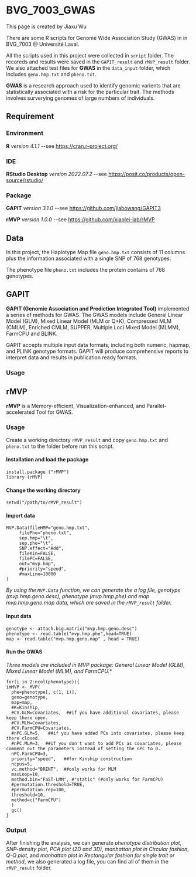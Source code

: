 # BVG_7003_GWAS

This page is created by Jiaxu Wu

There are some R scripts for Genome Wide Association Study (GWAS) in in BVG_7003 @ Université Laval.

All the scripts used in this project were collected in `script` folder. The recoreds and results were saved in the `GAPIT_result` and `rMVP_result` folder.
We also attached test files for **GWAS** in the `data_input` folder, which includes `geno.hmp.txt` and `pheno.txt`.

**GWAS** is a research approach used to identify genomic varients that are statistically associated with a risk for the particular trait. The methods involves surverying genomes of large numbers of individuals. 


## Requirement

### Environment

**R** _version 4.1.1_ --see https://cran.r-project.org/

### IDE 

**RStudio Desktop** _version 2022.07.2_ --see https://posit.co/products/open-source/rstudio/

### Package

**GAPIT** _version 3.1.0_ --see https://github.com/jiabowang/GAPIT3

**rMVP** _version 1.0.0_ --see https://github.com/xiaolei-lab/rMVP

## Data

In this project, the Haplotype Map file `geno.hmp.txt` consists of 11 columns plus the information associated with a single SNP of 768 genotypes. 

The phenotype file `pheno.txt` includes the protein contains of 768 genotypes.

## GAPIT

**GAPIT (Genomic Association and Prediction Integrated Tool)** implemented a series of methods for GWAS. The GWAS models include General Linear Model (GLM), Mixed Linear Model (MLM or Q+K), Compressed MLM (CMLM), Enriched CMLM, SUPPER, Multiple Loci Mixed Model (MLMM), FarmCPU and BLINK. 

GAPIT accepts multiple input data formats, including both numeric, hapmap, and PLINK genotype formats. GAPIT will produce comprehensive reports to interpret data and results in publication ready formats.

### Usage



## rMVP

**rMVP** is a Memory-efficient, Visualization-enhanced, and Parallel-accelerated Tool for GWAS.

### Usage

Create a working directory `rMVP_result` and copy `geno.hmp.txt` and `pheno.txt` to the folder before run this script. 

#### Installation and load the package

    install.package ("rMVP")
    library (rMVP)

#### Change the working directory

    setwd("/path/to/rMVP_result")
    
#### Import data

    MVP.Data(fileHMP="geno.hmp.txt",
         filePhe="pheno.txt",
         sep.hmp="\t",
         sep.phe="\t",
         SNP.effect="Add",
         fileKin=FALSE,
         filePC=FALSE,
         out="mvp.hmp",
         #priority="speed",
         #maxLine=10000
    )


*By using the `MVP.Data` function, we can generate the a log file, genotype (mvp.hmp.geno.desc), phenotype (mvp.hmp.phe) and map mvp.hmp.geno.map data, which are saved in the `rMVP_result` folder.*

#### Input data

    genotype <- attach.big.matrix("mvp.hmp.geno.desc")
    phenotype <- read.table("mvp.hmp.phe",head=TRUE)
    map <- read.table("mvp.hmp.geno.map" , head = TRUE)
    
#### Run the GWAS 

*Three models are included in MVP package: General Linear Model (GLM), Mixed Linear Model (MLM), and FarmCPU.**

    for(i in 2:ncol(phenotype)){
    imMVP <- MVP(
      phe=phenotype[, c(1, i)],
      geno=genotype,
      map=map,
      #K=Kinship,
      #CV.GLM=Covariates,  ##if you have additional covariates, please keep there open.
      #CV.MLM=Covariates,
      #CV.FarmCPU=Covariates,
      #nPC.GLM=5,   ##if you have added PCs into covariates, please keep there closed.
      #nPC.MLM=3,  ##if you don't want to add PCs as covariates, please comment out the parameters instead of setting the nPC to 0.
      nPC.FarmCPU=3,
      priority="speed",   ##for Kinship construction
      ncpus=5,
      vc.method="BRENT",  ##only works for MLM
      maxLoop=10,
      method.bin="FaST-LMM", #"static" (#only works for FarmCPU)
      #permutation.threshold=TRUE,
      #permutation.rep=100,
      threshold=10,
      method=c("FarmCPU")
      )
      gc()
    }
    
### Output

After finishing the analysis, we can generate *phenotype distribution plot*, *SNP-density plot*, *PCA plot (2D and 3D)*, *manhattan plot in Circular fashion*, *Q-Q plot*, and *manhattan plot in Rectangular fashion for single trait or method*, we also generated a log file, you can find all of them in the `rMVP_result` folder.

